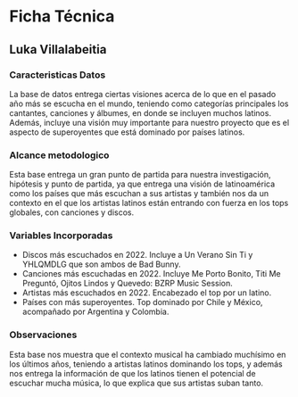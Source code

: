 # Ficha Técnica

## Luka Villalabeitia

### Caracteristicas Datos

La base de datos entrega ciertas visiones acerca de lo que en el pasado año más se escucha en el mundo, teniendo como categorías principales los cantantes, canciones y álbumes, en donde se incluyen muchos latinos. Además, incluye una visión muy importante para nuestro proyecto que es el aspecto de superoyentes que está dominado por países latinos.

### Alcance metodologico

Esta base entrega un gran punto de partida para nuestra investigación, hipótesis y punto de partida, ya que entrega una visión de latinoamérica como los países que más escuchan a sus artistas y también nos da un contexto en el que los artistas latinos están entrando con fuerza en los tops globales, con canciones y discos. 

### Variables Incorporadas

- Discos más escuchados en 2022. Incluye a Un Verano Sin Ti y YHLQMDLG que son ambos de Bad Bunny.
- Canciones más escuchadas en 2022. Incluye Me Porto Bonito, Titi Me Preguntó, Ojitos Lindos y Quevedo: BZRP Music Session.
- Artistas más escuchados en 2022. Encabezado el top por un latino.
- Países con más superoyentes. Top dominado por Chile y México, acompañado por Argentina y Colombia.

### Observaciones

Esta base nos muestra que el contexto musical ha cambiado muchísimo en los últimos años, teniendo a artistas latinos dominando los tops, y además nos entrega la información de que los latinos tienen el potencial de escuchar mucha música, lo que explica que sus artistas suban tanto.